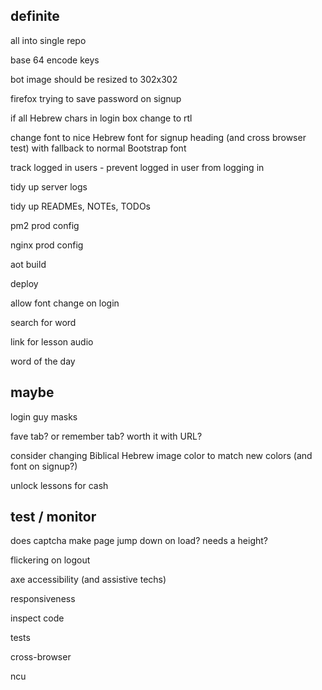 definite
--------

all into single repo

base 64 encode keys

bot image should be resized to 302x302

firefox trying to save password on signup

if all Hebrew chars in login box change to rtl

change font to nice Hebrew font for signup heading (and cross browser test)
with fallback to normal Bootstrap font

track logged in users - prevent logged in user from logging in

tidy up server logs

tidy up READMEs, NOTEs, TODOs

pm2 prod config

nginx prod config

aot build

deploy

allow font change on login

search for word

link for lesson audio

word of the day

maybe
-----

login guy masks

fave tab? or remember tab? worth it with URL?

consider changing Biblical Hebrew image color to match new colors (and font on signup?)

unlock lessons for cash

test / monitor
--------------

does captcha make page jump down on load? needs a height?

flickering on logout

axe accessibility (and assistive techs)

responsiveness

inspect code

tests

cross-browser

ncu


